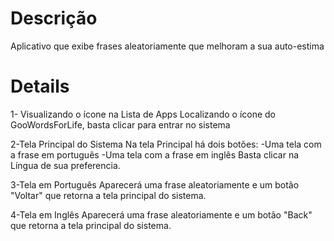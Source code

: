 # Descrição #

Aplicativo que exibe frases aleatoriamente que melhoram a sua auto-estima


# Details #

1- Visualizando o ícone na Lista de Apps
Localizando o ícone do GooWordsForLife, basta clicar para entrar no sistema

2-Tela Principal do Sistema
Na tela Principal há dois botões:
-Uma tela com a frase em português
-Uma tela com a frase em inglês
Basta clicar na Língua de sua preferencia.

3-Tela em Português
Aparecerá uma frase aleatoriamente e um botão "Voltar" que retorna a tela principal do sistema.

4-Tela em Inglês
Aparecerá uma frase aleatoriamente e um botão "Back" que retorna a tela principal do sistema.